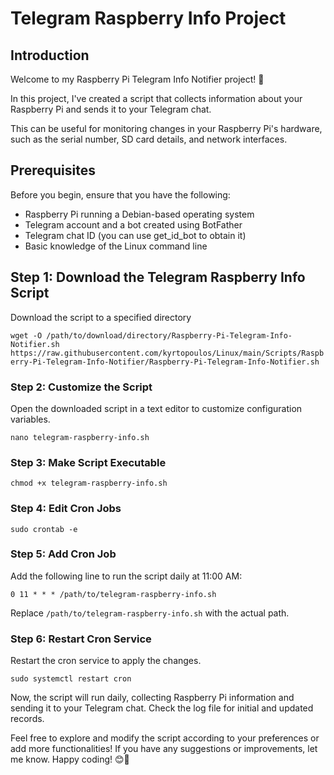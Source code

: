 # Telegram Raspberry Info Project
## Introduction

Welcome to my Raspberry Pi Telegram Info Notifier project! 🚀 

In this project, I've created a script that collects information about your Raspberry Pi and sends it to your Telegram chat. 

This can be useful for monitoring changes in your Raspberry Pi's hardware, such as the serial number, SD card details, and network interfaces.

## Prerequisites

Before you begin, ensure that you have the following:

-   Raspberry Pi running a Debian-based operating system
-   Telegram account and a bot created using BotFather
-   Telegram chat ID (you can use get_id_bot to obtain it)
-   Basic knowledge of the Linux command line

## Step 1: Download the Telegram Raspberry Info Script
Download the script to a specified directory

`wget -O /path/to/download/directory/Raspberry-Pi-Telegram-Info-Notifier.sh https://raw.githubusercontent.com/kyrtopoulos/Linux/main/Scripts/Raspberry-Pi-Telegram-Info-Notifier/Raspberry-Pi-Telegram-Info-Notifier.sh`

### Step 2: Customize the Script
Open the downloaded script in a text editor to customize configuration variables.

`nano telegram-raspberry-info.sh` 

### Step 3: Make Script Executable

`chmod +x telegram-raspberry-info.sh` 

### Step 4: Edit Cron Jobs

`sudo crontab -e` 

### Step 5: Add Cron Job
Add the following line to run the script daily at 11:00 AM:

`0 11 * * * /path/to/telegram-raspberry-info.sh` 

Replace `/path/to/telegram-raspberry-info.sh` with the actual path.

### Step 6: Restart Cron Service
Restart the cron service to apply the changes.

`sudo systemctl restart cron` 


Now, the script will run daily, collecting Raspberry Pi information and sending it to your Telegram chat. Check the log file for initial and updated records.

Feel free to explore and modify the script according to your preferences or add more functionalities! 
If you have any suggestions or improvements, let me know. 
Happy coding! 😊🔧
